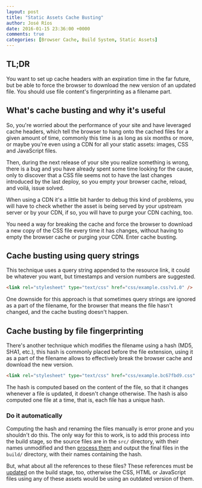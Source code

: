 ```yaml
---
layout: post
title: "Static Assets Cache Busting"
author: José Ríos
date: 2016-01-15 23:36:00 +0000
comments: true
categories: [Browser Cache, Build System, Static Assets]
---
```


## TL;DR

You want to set up cache headers with an expiration time in the far future, but
be able to force the browser to download the new version of an updated file. You
should use file content's fingerprinting as a filename part.

## What's cache busting and why it's useful

So, you're worried about the performance of your site and have leveraged cache
headers, which tell the browser to hang onto the cached files for a given amount
of time, commonly this time is as long as six months or more, or maybe you're
even using a CDN for all your static assets: images, CSS and JavaScript files.

Then, during the next release of your site you realize something is wrong, there
is a bug and you have already spent some time looking for the cause, only to
discover that a CSS file seems not to have the last changes introduced by the last
deploy, so you empty your browser cache, reload, and voilá, issue solved.

When using a CDN it's a little bit harder to debug this kind of problems, you will
have to check whether the asset is being served by your upstream server or by your
CDN, if so, you will have to purge your CDN caching, too.

You need a way for breaking the cache and force the browser to download a new copy
of the CSS file every time it has changes, without having to empty the browser cache
or purging your CDN. Enter cache busting.

## Cache busting using query strings

This technique uses a query string appended to the resource link, it could be
whatever you want, but timestamps and version numbers are suggested.

``` html
<link rel="stylesheet" type="text/css" href="css/example.css?v1.0" />
```

One downside for this approach is that sometimes query strings are ignored as a part
of the filename, for the browser that means the file hasn't changed, and the cache
busting doesn't happen.

## Cache busting by file fingerprinting

There's another technique which modifies the filename using a hash (MD5, SHA1,
etc.), this hash is commonly placed before the file extension, using it as a part
of the filename allows to effectively break the browser cache and download the new
version.

``` html
<link rel="stylesheet" type="text/css" href="css/example.bc67fbd9.css" />
```

The hash is computed based on the content of the file, so that it changes whenever
a file is updated, it doesn't change otherwise. The hash is also computed one file at
a time, that is, each file has a unique hash.

### Do it automatically

Computing the hash and renaming the files manually is error prone and you shouldn't
do this. The only way for this to work, is to add this process into the build stage,
so the source files are in the `src/` directory, with their names unmodified and then
[process them](https://www.npmjs.com/package/hashmark) and output the final files in
the `build/` directory, with their names containing the hash.

But, what about all the references to these files? These references must be
[updated](https://www.npmjs.com/package/map-replace) on the build stage, too, otherwise
the CSS, HTML or JavaScript files using any of these assets would be using an outdated
version of them.
